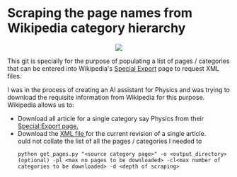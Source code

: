 # Scraping the page names from Wikipedia category hierarchy

<p align='center'>
<img src="https://github.com/SwamiKannan/Scraping_Wikipedia_categories/blob/main/images/category_scrapes.png">
</p>


This git is specially for the purpose of populating a list of pages / categories that can be entered into Wikipedia's [Special Export](https://en.wikipedia.org/wiki/Special:Export) page to request XML files. 

I was in the process of creating an AI assistant for Physics and was trying to download the requisite information from Wikipedia for this purpose. Wikipedia allows us to:
<ul>
  <li> Download all article for a single category say Physics from their <a href="https://en.wikipedia.org/wiki/Special:Export">Special:Export page.</a></li> 

  <li> Download the <a href="https://en.wikipedia.org/wiki/Special:Export/Train"> XML file </a>for the current revision of a single article.</li> ould not collate the list of all the pages / categories I needed to 

```
python get_pages.py "<source category page>" -o <output_directory> (optional) -pl <max no pages to be downloaded> -cl<max number of categories to be downloaded> -d <depth of scraping>
```
